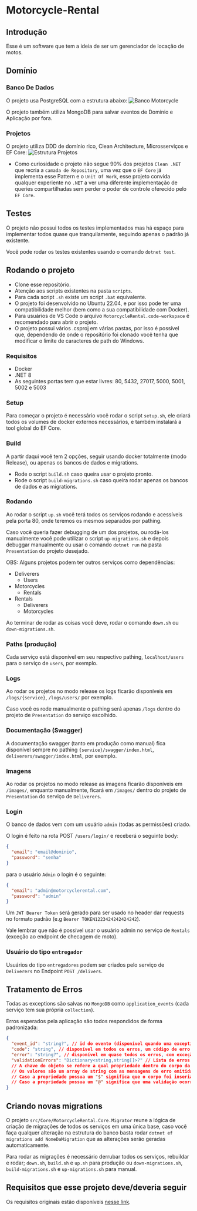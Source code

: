
# Motorcycle-Rental

## Introdução

Esse é um software que tem a ideia de ser um gerenciador de locação de motos.

## Domínio

### Banco De Dados

O projeto usa PostgreSQL com a estrutura abaixo:
![Banco Motorcycle](/assets/db.png)

O projeto também utiliza MongoDB para salvar eventos de Domínio e Aplicação por fora.

### Projetos

O projeto utiliza DDD de domínio rico, Clean Architecture, Microsserviços e EF Core:
![Estrutura Projetos](/assets/project_structure.png)

- Como curiosidade o projeto não segue 90% dos projetos `Clean .NET` que recria a `camada de Repository`, uma vez que o `EF Core` já implementa esse Pattern e o `Unit Of Work`, esse projeto convida qualquer experiente no `.NET` a ver uma diferente implementação de queries compartilhadas sem perder o poder de controle oferecido pelo `EF Core`.

## Testes
O projeto não possui todos os testes implementados mas há espaço para implementar todos quase que tranquilamente, seguindo apenas o padrão já existente.

Você pode rodar os testes existentes usando o comando `dotnet test`.

## Rodando o projeto
- Clone esse repositório.
- Atenção aos scripts existentes na pasta `scripts`.
- Para cada script `.sh` existe um script `.bat` equivalente.
- O projeto foi desenvolvido no Ubuntu 22.04, e por isso pode ter uma compatibilidade melhor (bem como a sua compatibilidade com Docker).
- Para usuários de VS Code o arquivo `MotorcycleRental.code-workspace` é recomendado para abrir o projeto.
- O projeto possui vários .csproj em várias pastas, por isso é possível que, dependendo de onde o repositório foi clonado você tenha que modificar o limite de caracteres de path do Windows.

### Requisitos

- Docker
- .NET 8
- As seguintes portas tem que estar livres: 80, 5432, 27017, 5000, 5001, 5002 e 5003

### Setup

Para começar o projeto é necessário você rodar o script `setup.sh`, ele criará todos os volumes de docker externos necessários, e também instalará a tool global do EF Core.

### Build

A partir daqui você tem 2 opções, seguir usando docker totalmente (modo Release), ou apenas os bancos de dados e migrations.

- Rode o script `build.sh` caso queira usar o projeto pronto.
- Rode o script `build-migrations.sh` caso queira rodar apenas os bancos de dados e as migrations.

### Rodando

Ao rodar o script `up.sh` você terá todos os serviços rodando e acessíveis pela porta 80, onde teremos os mesmos separados por pathing.

Caso você queria fazer debugging de um dos projetos, ou rodá-los manualmente você pode utilizar o script `up-migrations.sh` e depois debuggar manualmente ou usar o comando `dotnet run` na pasta `Presentation` do projeto desejado.

OBS: Alguns projetos podem ter outros serviços como dependências:

- Deliverers
  - Users
- Motorcycles
  - Rentals
- Rentals
  - Deliverers
  - Motorcycles

Ao terminar de rodar as coisas você deve, rodar o comando `down.sh` ou `down-migrations.sh`.

### Paths (produção)
Cada serviço está disponível em seu respectivo pathing, `localhost/users` para o serviço de `users`, por exemplo.

### Logs
Ao rodar os projetos no modo release os logs ficarão disponíveis em `/logs/{service}`, `/logs/users/` por exemplo.

Caso você os rode manualmente o pathing será apenas `/logs` dentro do projeto de `Presentation` do serviço escolhido.

### Documentação (Swagger)
A documentação swagger (tanto em produção como manual) fica disponível sempre no pathing `{service}/swagger/index.html`, `deliverers/swagger/index.html`, por exemplo.

### Imagens
Ao rodar os projetos no modo release as imagens ficarão disponíveis em `/images/`, enquanto manualmente, ficará em `/images/` dentro do projeto de `Presentation` do serviço de `Deliverers`.

### Login
O banco de dados vem com um usuário `admin` (todas as permissões) criado.

O login é feito na rota POST `/users/login/` e receberá o seguinte body:
```json
{
  "email": "email@dominio",
  "password": "senha"
}
```

para o usuário `Admin` o login é o seguinte:
```json
{
  "email": "admin@motorcyclerental.com",
  "password": "admin"
}
```

Um `JWT Bearer Token` será gerado para ser usado no header dar requests no formato padrão (e.g `Bearer TOKEN1223424242424242`).

Vale lembrar que não é possível usar o usuário admin no serviço de `Rentals` (exceção ao endpoint de checagem de moto).

### Usuário do tipo `entregador`
Usuários do tipo `entregadores` podem ser criados pelo serviço de `Deliverers` no Endpoint `POST /delivers`.

## Tratamento de Erros
Todas as exceptions são salvas no `MongoDB` como `application_events` (cada serviço tem sua própria `collection`).

Erros esperados pela aplicação são todos respondidos de forma padronizada:
```json
{
  "event_id": "string?", // id do evento (disponível quando uma exception foi gerada, facilitando os devs a encontrarem os erros).
  "code": "string", // disponível em todos os erros, um código de erro da aplicação que indica qual foi o erro que ocorreu.
  "error": "string?", // disponível em quase todos os erros, com exceção da maioria dos BadRequests (400).
  "validationErrors": "Dictionary<string,string[]>?" // Lista de erros de validação, disponível apenas quando o Status Code for 400.
  // A chave do objeto se refere a qual propriedade dentro do corpo da request teve um erro de validação.
  // Os valores são um array de string com as mensagens de erro emitidas por essa propriedade.
  // Caso a propriedade possua um "$" significa que o corpo foi inserializável também.
  // Caso a propriedade possua um "@" significa que uma validação ocorreu e ela não tem propriedades para indicar.
}
```

## Criando novas migrations
O projeto `src/Core/MotorcycleRental.Core.Migrator` reune a lógica de criação de migrações de todos os serviços em uma única base, caso você faça qualquer alteração na estrutura do banco basta rodar `dotnet ef migrations add NomeDaMigration` que as alterações serão geradas automaticamente.

Para rodar as migrações é necessário derrubar todos os serviços, rebuildar e rodar; `down.sh`, `build.sh` e `up.sh` para produção ou `down-migrations.sh`, `build-migrations.sh` e `up-migrations.sh` para manual.


## Requisitos que esse projeto deve/deveria seguir
Os requisitos originais estão disponíveis [nesse link](Requisitos.md).
